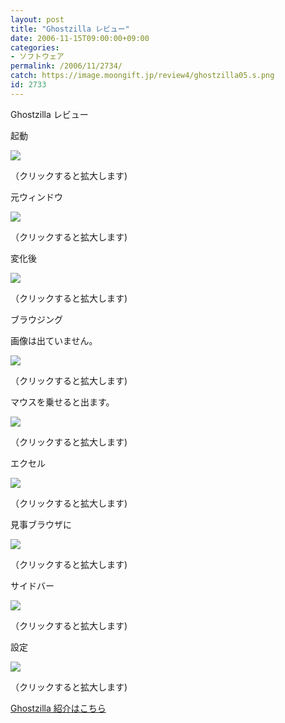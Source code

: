 ```yaml
---
layout: post
title: "Ghostzilla レビュー"
date: 2006-11-15T09:00:00+09:00
categories:
- ソフトウェア
permalink: /2006/11/2734/
catch: https://image.moongift.jp/review4/ghostzilla05.s.png
id: 2733
---
```

Ghostzilla レビュー  
<!--more-->

起動

  

[![](https://image.moongift.jp/review4/ghostzilla01.s.png)](https://image.moongift.jp/review4/ghostzilla01.png)  
  
（クリックすると拡大します)

  

元ウィンドウ

  

[![](https://image.moongift.jp/review4/ghostzilla02.s.png)](https://image.moongift.jp/review4/ghostzilla02.png)  
  
（クリックすると拡大します)

  

変化後

  

[![](https://image.moongift.jp/review4/ghostzilla03.s.png)](https://image.moongift.jp/review4/ghostzilla03.png)  
  
（クリックすると拡大します)

  

ブラウジング

  

画像は出ていません。

  

[![](https://image.moongift.jp/review4/ghostzilla04.s.png)](https://image.moongift.jp/review4/ghostzilla04.png)  
  
（クリックすると拡大します)

  

マウスを乗せると出ます。

  

[![](https://image.moongift.jp/review4/ghostzilla05.s.png)](https://image.moongift.jp/review4/ghostzilla05.png)  
  
（クリックすると拡大します)

  

エクセル

  

[![](https://image.moongift.jp/review4/ghostzilla06.s.png)](https://image.moongift.jp/review4/ghostzilla06.png)  
  
（クリックすると拡大します)

  

見事ブラウザに

  

[![](https://image.moongift.jp/review4/ghostzilla07.s.png)](https://image.moongift.jp/review4/ghostzilla07.png)  
  
（クリックすると拡大します)

  

サイドバー

  

[![](https://image.moongift.jp/review4/ghostzilla08.s.png)](https://image.moongift.jp/review4/ghostzilla08.png)  
  
（クリックすると拡大します)

  

設定

  

[![](https://image.moongift.jp/review4/ghostzilla09.s.png)](https://image.moongift.jp/review4/ghostzilla09.png)  
  
（クリックすると拡大します)

  

[Ghostzilla 紹介はこちら](http://oss.moongift.jp/intro/i-2733.html)

